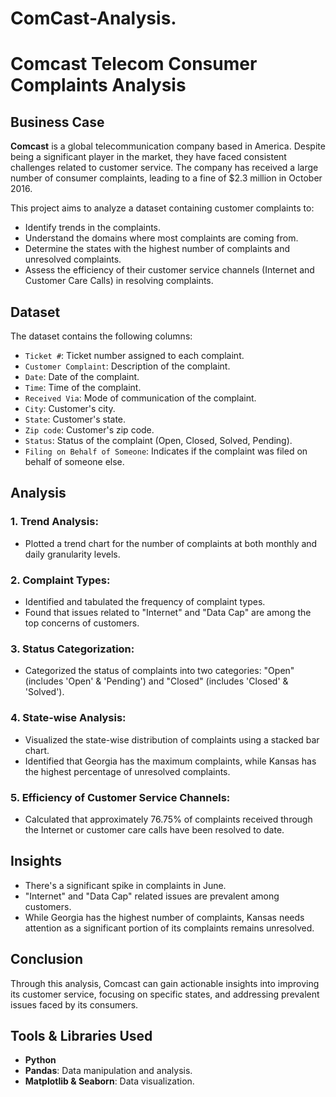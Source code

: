 # ComCast-Analysis.

# Comcast Telecom Consumer Complaints Analysis

## Business Case

**Comcast** is a global telecommunication company based in America. Despite being a significant player in the market, they have faced consistent challenges related to customer service. The company has received a large number of consumer complaints, leading to a fine of $2.3 million in October 2016.

This project aims to analyze a dataset containing customer complaints to:
- Identify trends in the complaints.
- Understand the domains where most complaints are coming from.
- Determine the states with the highest number of complaints and unresolved complaints.
- Assess the efficiency of their customer service channels (Internet and Customer Care Calls) in resolving complaints.

## Dataset

The dataset contains the following columns:
- `Ticket #`: Ticket number assigned to each complaint.
- `Customer Complaint`: Description of the complaint.
- `Date`: Date of the complaint.
- `Time`: Time of the complaint.
- `Received Via`: Mode of communication of the complaint.
- `City`: Customer's city.
- `State`: Customer's state.
- `Zip code`: Customer's zip code.
- `Status`: Status of the complaint (Open, Closed, Solved, Pending).
- `Filing on Behalf of Someone`: Indicates if the complaint was filed on behalf of someone else.

## Analysis

### 1. **Trend Analysis**:
- Plotted a trend chart for the number of complaints at both monthly and daily granularity levels.

### 2. **Complaint Types**:
- Identified and tabulated the frequency of complaint types.
- Found that issues related to "Internet" and "Data Cap" are among the top concerns of customers.

### 3. **Status Categorization**:
- Categorized the status of complaints into two categories: "Open" (includes 'Open' & 'Pending') and "Closed" (includes 'Closed' & 'Solved').

### 4. **State-wise Analysis**:
- Visualized the state-wise distribution of complaints using a stacked bar chart.
- Identified that Georgia has the maximum complaints, while Kansas has the highest percentage of unresolved complaints.

### 5. **Efficiency of Customer Service Channels**:
- Calculated that approximately 76.75% of complaints received through the Internet or customer care calls have been resolved to date.

## Insights
- There's a significant spike in complaints in June.
- "Internet" and "Data Cap" related issues are prevalent among customers.
- While Georgia has the highest number of complaints, Kansas needs attention as a significant portion of its complaints remains unresolved.

## Conclusion

Through this analysis, Comcast can gain actionable insights into improving its customer service, focusing on specific states, and addressing prevalent issues faced by its consumers.

## Tools & Libraries Used
- **Python**
- **Pandas**: Data manipulation and analysis.
- **Matplotlib & Seaborn**: Data visualization.
